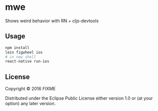 # mwe
Shows weird behavior with RN + cljs-devtools

## Usage

```sh
npm install
lein figwheel ios
# in new shell
react-native run-ios
```

## License

Copyright © 2016 FIXME

Distributed under the Eclipse Public License either version 1.0 or (at
your option) any later version.
